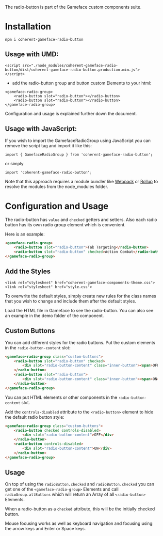<!--Copyright (c) Coherent Labs AD. All rights reserved. Licensed under the MIT License. See License.txt in the project root for license information. -->

The radio-button is part of the Gameface custom components suite.

Installation
===================

```
npm i coherent-gameface-radio-button
```

## Usage with UMD:

~~~~{.html}
<script src="./node_modules/coherent-gameface-radio-button/dist/coherent-gameface-radio-button.production.min.js"></script>
~~~~

* add the radio-button group and button custom Elements to your html:

~~~~{.html}
<gameface-radio-group>
	<radio-button slot="radio-button"></radio-button>
	<radio-button slot="radio-button"></radio-button>
</gameface-radio-group>
~~~~

Configuration and usage is explained further down the document. 

## Usage with JavaScript:

If you wish to import the GamefaceRadioGroup using JavaScript you can remove the script tag and import it like this:

~~~~{.js}
import { GamefaceRadioGroup } from 'coherent-gameface-radio-button';
~~~~

or simply

~~~~{.js}
import 'coherent-gameface-radio-button';
~~~~

Note that this approach requires a module bundler like
[Webpack](https://webpack.js.org/) or [Rollup](https://rollupjs.org/guide/en/)
to resolve the modules from the node_modules folder.

# Configuration and Usage

The radio-button has `value` and `checked` getters and setters.
Also each radio button has its own radio group element which is convenient.

Here is an example:
```html
<gameface-radio-group>
	<radio-button slot="radio-button">Tab Targeting</radio-button>
	<radio-button slot="radio-button" checked>Action Combat</radio-button>
</gameface-radio-group>
```

## Add the Styles

~~~~{.css}
<link rel="stylesheet" href="coherent-gameface-components-theme.css">
<link rel="stylesheet" href="style.css">
~~~~

To overwrite the default styles, simply create new rules for the class names
that you wish to change and include them after the default styles.

Load the HTML file in Gameface to see the radio-button.
You can also see an example in the demo folder of the component.

## Custom Buttons

You can add different styles for the radio buttons. Put the custom elements in the `radio-button-content` slot:

```html
<gameface-radio-group class="custom-buttons">
    <radio-button slot="radio-button" checked>
        <div slot="radio-button-content" class="inner-button"><span>OFF</span></div>
    </radio-button>
    <radio-button slot="radio-button">
        <div slot="radio-button-content" class="inner-button"><span>ON</span></div>
    </radio-button>
</gameface-radio-group>
```
You can put HTML elements or other components in the `radio-button-content` slot.

Add the `controls-disabled` attribute to the `<radio-button>` element to hide the default radio button style:

```html
<gameface-radio-group class="custom-buttons">
    <radio-button checked controls-disabled>
        <div slot="radio-button-content">OFF</div>
    </radio-button>
    <radio-button controls-disabled>
        <div slot="radio-button-content">ON</div>
    </radio-button>
</gameface-radio-group>
```

## Usage

On top of using the `radioButton.checked` and `radioButton.checked` you can
get one of the `<gameface-radio-group>` Elements and call `radioGroup.allButtons`
which will return an Array of all `<radio-button>` Elements.

When a radio-button as a `checked` attribute, this will be the initially checked
button.

Mouse focusing works as well as keyboard navigation and focusing using the
arrow keys and Enter or Space keys.